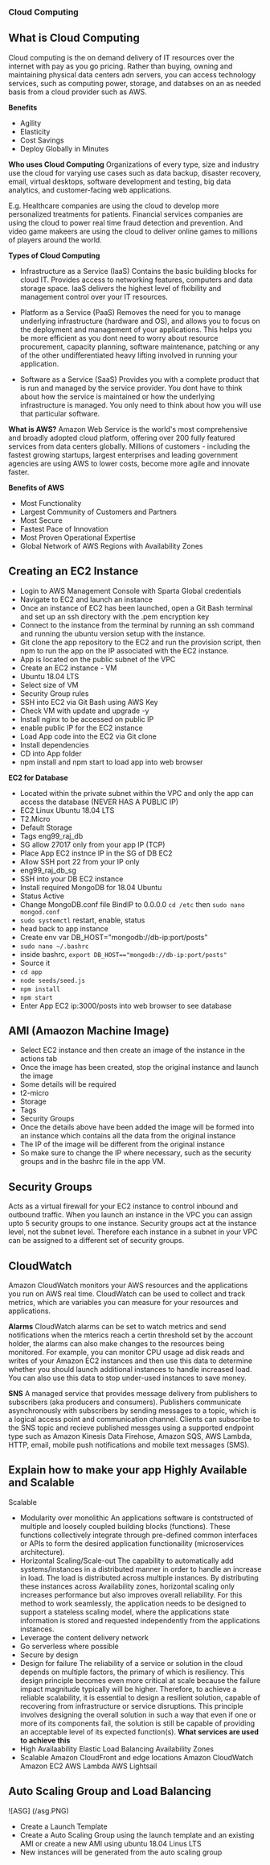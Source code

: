 ### Cloud Computing

## What is Cloud Computing
Cloud computing is the on demand delivery of IT resources over the internet with pay as you go pricing. Rather than buying, owning and maintaining physical data centers adn servers, you can access technology services, such as computing power, storage, and databses on an as needed basis from a cloud provider such as AWS.

**Benefits**
- Agility
- Elasticity
- Cost Savings
- Deploy Globally in Minutes

**Who uses Cloud Computing**
Organizations of every type, size and industry use the cloud for varying use cases such as data backup, disaster recovery, email, virtual desktops, software development and testing, big data analytics, and customer-facing web applications. 

E.g. Healthcare companies are using the cloud to develop more personalized treatments for patients. Financial services companies are using the cloud to power real time fraud detection and prevention. And video game makeers are using the cloud to deliver online games to millions of players around the world.

**Types of Cloud Computing**
- Infrastructure as a Service (IaaS)
Contains the basic building blocks for cloud IT. Provides access to networking features, computers and data storage space. IaaS delivers the highest level of flxibility and management control over your IT resources.

- Platform as a Service (PaaS)
Removes the need for you to manage underlying infrastructure (hardware and OS), and allows you to focus on the deployment and management of your applications. This helps you be more efficient as you dont need to worry about resource procurement, capacity planning, software maintenance, patching or any of the other undifferentiated heavy lifting involved in running your application.

- Software as a Service (SaaS)
Provides you with a complete product that is run and managed by the service provider. You dont have to think about how the service is maintained or how the underlying infrastructure is managed. You only need to think about how you will use that particular software.

**What is AWS?**
Amazon Web Service is the world's most comprehensive and broadly adopted cloud platform, offering over 200 fully featured services from data centers globally. Millions of customers - including the fastest growing startups, largest enterprises and leading government agencies are using AWS to lower costs, become more agile and innovate faster.

**Benefits of AWS**
- Most Functionality
- Largest Community of Customers and Partners
- Most Secure
- Fastest Pace of Innovation
- Most Proven Operational Expertise
- Global Network of AWS Regions with Availability Zones

## Creating an EC2 Instance
- Login to AWS Management Console with Sparta Global credentials
- Navigate to EC2 and launch an instance
- Once an instance of EC2 has been launched, open a Git Bash terminal and set up an ssh directory with the .pem encryption key 
- Connect to the instance from the terminal by running an ssh command and running the ubuntu version setup with the instance.
- Git clone the app repository to the EC2 and run the provision script, then npm to run the app on the IP associated with the EC2 instance.
- App is located on the public subnet of the VPC
- Create an EC2 instance - VM
- Ubuntu 18.04 LTS
- Select size of VM
- Security Group rules
- SSH into EC2 via Git Bash using AWS Key
- Check VM with update and upgrade -y
- Install nginx to be accessed on public IP
- enable public IP for the EC2 instance 
- Load App code into the EC2 via Git clone
- Install dependencies 
- CD into App folder
- npm install and npm start to load app into web browser

**EC2 for Database**
- Located within the private subnet within the VPC and only the app can access the database (NEVER HAS A PUBLIC IP)
- EC2 Linux Ubuntu 18.04 LTS
- T2.Micro
- Default Storage
- Tags eng99_raj_db
- SG allow 27017 only from your app IP (TCP)
- Place App EC2 instnce IP in the SG of DB EC2 
- Allow SSH port 22 from your IP only
- eng99_raj_db_sg
- SSH into your DB EC2 instance 
- Install required MongoDB for 18.04 Ubuntu
- Status Active
- Change MongoDB.conf file BindIP to 0.0.0.0 `cd /etc` then `sudo nano mongod.conf`
- `sudo systemctl` restart, enable, status
- head back to app instance 
- Create env var DB_HOST="mongodb://db-ip:port/posts"
- `sudo nano ~/.bashrc` 
- inside bashrc, `export DB_HOST=="mongodb://db-ip:port/posts"` 
- Source it 
- `cd app`
- `node seeds/seed.js`
- `npm install`
- `npm start`
- Enter App EC2 ip:3000/posts into web browser to see database

## AMI (Amaozon Machine Image)
- Select EC2 instance and then create an image of the instance in the actions tab
- Once the image has been created, stop the original instance and launch the image
- Some details will be required
- t2-micro 
- Storage
- Tags 
- Security Groups 
- Once the details above have been added the image will be formed into an instance which contains all the data from the original instance
- The IP of the image will be different from the original instance
- So make sure to change the IP where necessary, such as the security groups and in the bashrc file in the app VM.

## Security Groups
Acts as a virtual firewall for your EC2 instance to control inbound and outbound traffic. 
When you launch an instance in the VPC you can assign upto 5 security groups to one instance. Security groups act at the instance level, not the subnet level. Therefore each instance in a subnet in your VPC can be assigned to a different set of security groups.  

## CloudWatch
Amazon CloudWatch monitors your AWS resources and the applications you run on AWS real time. CloudWatch can be used to collect and track metrics, which are variables you can measure for your resources and applications. 

**Alarms**
CloudWatch alarms can be set to watch metrics and send notifications when the mterics reach a certin threshold set by the account holder, the alarms can also make changes to the resources being monitored. 
For example, you can monitor CPU usage ad disk reads and writes of your Amazon EC2 instances and then use this data to determine whether you should launch additional instances to handle increased load. You can also use this data to stop under-used instances to save money. 

**SNS**
A managed service that provides message delivery from publishers to subscribers (aka producers and consumers). Publishers communicate asynchronously with subscribers by sending messages to a topic, which is a logical access point and communication channel. Clients can subscribe to the SNS topic and recieve published messges using a supported endpoint type such as Amazon Kinesis Data Firehose, Amazon SQS, AWS Lambda, HTTP, email, mobile push notifications and mobile text messages (SMS).

## Explain how to make your app Highly Available and Scalable
Scalable
- Modularity over monolithic
An applications software is contstructed of multiple and loosely coupled building blocks (functions). These functions collectively integrate through pre-defined common interfaces or APIs to form the desired application functionaility (microservices architecture). 
- Horizontal Scaling/Scale-out 
The capability to automatically add systems/instances in a distributed manner in order to handle an increase in load. The load is distributed across multiple instances. By distributing these instances across Availability zones, horizontal scaling only increases performance but also improves overall reliability. 
For this method to work seamlessly, the application needs to be designed to support a stateless scaling model, where the applications state information is stored and requested independently from the applications instances. 
- Leverage the content delivery network 
- Go serverless where possible
- Secure by design
- Design for failure
The reliability of a service or solution in the cloud depends on multiple factors, the primary of which is resiliency. This design principle becomes even more critical at scale because the failure impact magnitude typically will be higher. Therefore, to achieve a reliable scalability, it is essential to design a resilient solution, capable of recovering from infrastructure or service disruptions. This principle involves designing the overall solution in such a way that even if one or more of its components fail, the solution is still be capable of providing an acceptable level of its expected function(s).
**What services are used to achieve this**
- High Availaability
Elastic Load Balancing
Availability Zones 
- Scalable
Amazon CloudFront and edge locations
Amazon CloudWatch
Amazon EC2
AWS Lambda
AWS Lightsail

## Auto Scaling Group and Load Balancing
![ASG] (/asg.PNG)
- Create a Launch Template 
- Create a Auto Scaling Group using the launch template and an existing AMI or create a new AMI using ubuntu 18.04 Linus LTS 
- New instances will be generated from the auto scaling group 

